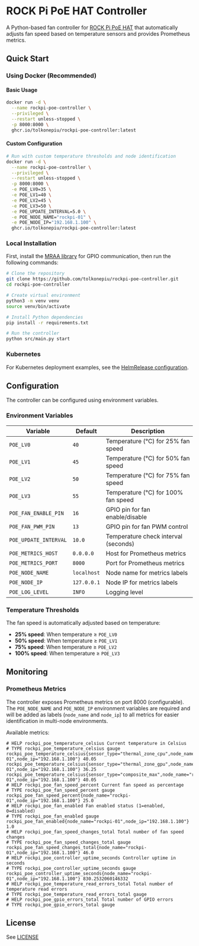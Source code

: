 # ROCK Pi PoE HAT Controller

A Python-based fan controller for
[ROCK Pi PoE HAT](https://wiki.radxa.com/ROCKPI_23W_PoE_HAT) that automatically
adjusts fan speed based on temperature sensors and provides Prometheus metrics.

## Quick Start

### Using Docker (Recommended)

#### Basic Usage

```bash
docker run -d \
  --name rockpi-poe-controller \
  --privileged \
  --restart unless-stopped \
  -p 8000:8000 \
  ghcr.io/tolkonepiu/rockpi-poe-controller:latest
```

#### Custom Configuration

```bash
# Run with custom temperature thresholds and node identification
docker run -d \
  --name rockpi-poe-controller \
  --privileged \
  --restart unless-stopped \
  -p 8000:8000 \
  -e POE_LV0=35 \
  -e POE_LV1=40 \
  -e POE_LV2=45 \
  -e POE_LV3=50 \
  -e POE_UPDATE_INTERVAL=5.0 \
  -e POE_NODE_NAME="rockpi-01" \
  -e POE_NODE_IP="192.168.1.100" \
  ghcr.io/tolkonepiu/rockpi-poe-controller:latest
```

### Local Installation

First, install the [MRAA library](https://github.com/eclipse/mraa) for GPIO
communication, then run the following commands:

```bash
# Clone the repository
git clone https://github.com/tolkonepiu/rockpi-poe-controller.git
cd rockpi-poe-controller

# Create virtual environment
python3 -m venv venv
source venv/bin/activate

# Install Python dependencies
pip install -r requirements.txt

# Run the controller
python src/main.py start
```

### Kubernetes

For Kubernetes deployment examples, see the
[HelmRelease configuration](https://github.com/tolkonepiu/hl-cluster/blob/main/kubernetes/apps/hardware/rockpi-poe-controller/app/helmrelease.yaml).

## Configuration

The controller can be configured using environment variables.

### Environment Variables

| Variable              | Default     | Description                          |
| --------------------- | ----------- | ------------------------------------ |
| `POE_LV0`             | `40`        | Temperature (°C) for 25% fan speed   |
| `POE_LV1`             | `45`        | Temperature (°C) for 50% fan speed   |
| `POE_LV2`             | `50`        | Temperature (°C) for 75% fan speed   |
| `POE_LV3`             | `55`        | Temperature (°C) for 100% fan speed  |
| `POE_FAN_ENABLE_PIN`  | `16`        | GPIO pin for fan enable/disable      |
| `POE_FAN_PWM_PIN`     | `13`        | GPIO pin for fan PWM control         |
| `POE_UPDATE_INTERVAL` | `10.0`      | Temperature check interval (seconds) |
| `POE_METRICS_HOST`    | `0.0.0.0`   | Host for Prometheus metrics          |
| `POE_METRICS_PORT`    | `8000`      | Port for Prometheus metrics          |
| `POE_NODE_NAME`       | `localhost` | Node name for metrics labels         |
| `POE_NODE_IP`         | `127.0.0.1` | Node IP for metrics labels           |
| `POE_LOG_LEVEL`       | `INFO`      | Logging level                        |

### Temperature Thresholds

The fan speed is automatically adjusted based on temperature:

- **25% speed**: When temperature ≥ `POE_LV0`
- **50% speed**: When temperature ≥ `POE_LV1`
- **75% speed**: When temperature ≥ `POE_LV2`
- **100% speed**: When temperature ≥ `POE_LV3`

## Monitoring

### Prometheus Metrics

The controller exposes Prometheus metrics on port 8000 (configurable). The
`POE_NODE_NAME` and `POE_NODE_IP` environment variables are required and will be
added as labels (`node_name` and `node_ip`) to all metrics for easier
identification in multi-node environments.

Available metrics:

```text
# HELP rockpi_poe_temperature_celsius Current temperature in Celsius
# TYPE rockpi_poe_temperature_celsius gauge
rockpi_poe_temperature_celsius{sensor_type="thermal_zone_cpu",node_name="rockpi-01",node_ip="192.168.1.100"} 40.05
rockpi_poe_temperature_celsius{sensor_type="thermal_zone_gpu",node_name="rockpi-01",node_ip="192.168.1.100"} 36.25
rockpi_poe_temperature_celsius{sensor_type="composite_max",node_name="rockpi-01",node_ip="192.168.1.100"} 40.05
# HELP rockpi_poe_fan_speed_percent Current fan speed as percentage
# TYPE rockpi_poe_fan_speed_percent gauge
rockpi_poe_fan_speed_percent{node_name="rockpi-01",node_ip="192.168.1.100"} 25.0
# HELP rockpi_poe_fan_enabled Fan enabled status (1=enabled, 0=disabled)
# TYPE rockpi_poe_fan_enabled gauge
rockpi_poe_fan_enabled{node_name="rockpi-01",node_ip="192.168.1.100"} 1.0
# HELP rockpi_poe_fan_speed_changes_total Total number of fan speed changes
# TYPE rockpi_poe_fan_speed_changes_total gauge
rockpi_poe_fan_speed_changes_total{node_name="rockpi-01",node_ip="192.168.1.100"} 46.0
# HELP rockpi_poe_controller_uptime_seconds Controller uptime in seconds
# TYPE rockpi_poe_controller_uptime_seconds gauge
rockpi_poe_controller_uptime_seconds{node_name="rockpi-01",node_ip="192.168.1.100"} 830.2532060146332
# HELP rockpi_poe_temperature_read_errors_total Total number of temperature read errors
# TYPE rockpi_poe_temperature_read_errors_total gauge
# HELP rockpi_poe_gpio_errors_total Total number of GPIO errors
# TYPE rockpi_poe_gpio_errors_total gauge
```

## License

See [LICENSE](./LICENSE)
